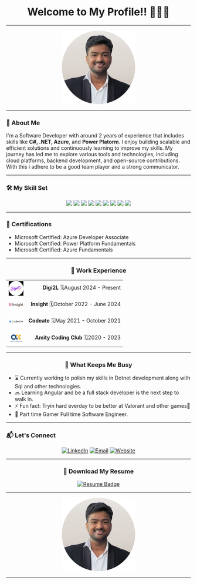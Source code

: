 <div align="center">
  <h1>Welcome to My Profile!! 🧑🏻‍💻</h1>
</div>

---

<div align="center">
  <img src="https://github.com/iamshubh22/iamshubh22/blob/main/Shubh%20Circle.jpeg" width="200" height="200"/><br>
</div>

---

### 👋 About Me
I'm a Software Developer with around 2 years of experience that includes skills like **C#, .NET, Azure**, and **Power Platorm**. I enjoy building scalable and efficient solutions and continuously learning to improve my skills. My journey has led me to explore various tools and technologies, including cloud platforms, backend development, and open-source contributions. With this i adhere to be a good team player and a strong communicator. 

---

### 🛠️ My Skill Set
<p align="center">  
  <img src="https://img.shields.io/badge/dotnet-%23F05033?style=for-the-badge&logo=.NET&logoColor=white"/>
  <img src="https://img.shields.io/badge/C Sharp-3670A0?style=for-the-badge&logoColor=white"/>
  <img src="https://img.shields.io/badge/SQL-%2300C4CC.svg?style=for-the-badge&logo=mysql&logoColor=white"/>
  <img src="https://img.shields.io/badge/Database-%23F05033.svg?style=for-the-badge&logoColor=white"/>
  <img src="https://img.shields.io/badge/git-3670A0?style=for-the-badge&logo=git&logoColor=white"/>
  <img src="https://img.shields.io/badge/Canva-%2300C4CC.svg?style=for-the-badge&logo=Canva&logoColor=white"/>
  <img src="https://img.shields.io/badge/azure-%23F05033.svg?style=for-the-badge&logo=icloud&logoColor=white"/>
  <img src="https://img.shields.io/badge/java-3670A0?style=for-the-badge&logoColor=ffdd54"/>
  <img src="https://img.shields.io/badge/Power Platform-%2300C4CC.svg?style=for-the-badge&logoColor=white"/>
</p>

---

### 📜 Certifications
- Microsoft Certified: Azure Developer Associate
- Microsoft Certified: Power Platform Fundamentals
- Microsoft Certified: Azure Fundamentals

---

<div align="center">
  <h3>💼 Work Experience</h3>
  
  <table>
    <tr>
      <td align="left">
        <a href="https://www.linkedin.com/company/digi2l1/posts/?feedView=all">
        <img src="https://github.com/iamshubh22/iamshubh22/blob/main/Digi2L.png" alt="Digi2L" width="40" height="40" style="vertical-align: middle;"/> 
        </a>
      </td>
      <td align="right">
      <strong>Digi2L</strong> 🗓️August 2024 - Present
      </td>
      </tr>
      <tr>
      <td align="left">
        <a href="https://www.linkedin.com/company/insight/posts/?feedView=all">
        <img src="https://github.com/iamshubh22/iamshubh22/blob/main/Insight.jpg" alt="Insight Enterprises" width="40" height="40" style="vertical-align: middle;"/> 
        </a>
      </td>
      <td align="right">
      <strong>Insight</strong>  🗓️October 2022 - June 2024
      </td>
    </tr>
    <tr>
      <td align="left">
        <a href="https://www.linkedin.com/company/codeate-connect/posts/?feedView=all">
        <img src="https://github.com/iamshubh22/iamshubh22/blob/main/Codeate.jpg" alt="Codeate" width="40" height="40" style="vertical-align: middle;"/> 
        </a>
      </td>
      <td align="right">
      <strong>Codeate</strong>  🗓️May 2021 - October 2021
      </td>
    </tr>
    <tr>
      <td align="left">
        <a href="https://www.linkedin.com/company/amity-coding-club/posts/?feedView=all">
        <img src="https://github.com/iamshubh22/iamshubh22/blob/main/ACC.jpg" alt="ACC" width="40" height="40" style="vertical-align: middle;"/> 
        </a>
      </td>
      <td align="right">
      <strong>Amity Coding Club</strong>  🗓️2020 - 2023
      </td>
    </tr>
  </table>
</div>


---

<div>
  <h3 align="center">🌟 What Keeps Me Busy</h3>
  <ul>
    <li>⌛ Currently working to polish my skills in Dotnet development along with Sql and other technologies.</li>
    <li>🔜 Learning Angular and be a full stack developer is the next step to walk in.</li>
    <li>⚡ Fun fact: Tryin hard everday to be better at Valorant and other games🥺</li>
    <li>👀 Part time Gamer Full time Software Engineer. 
  </ul>
</div>

---

### 📬 Let's Connect
<div align="center">
  <a href="https://www.linkedin.com/in/shubhkantdwivedi22"><img src="https://img.shields.io/badge/LinkedIn-blue?style=for-the-badge&logo=linkedin&logoColor=white" alt="LinkedIn"/></a>
  <a href="mailto:shubhdwivedimi@gmail.com"><img src="https://img.shields.io/badge/Email-D14836?style=for-the-badge&logo=gmail&logoColor=white" alt="Email"/></a>
  <a href="https://shubhkant-dwivedi.my.canva.site/"><img src="https://img.shields.io/badge/Website-blue?style=for-the-badge" alt="Website"/></a>

---

### 📄 Download My Resume

<p align="center">
  <a href="https://github.com/iamshubh22/iamshubh22/blob/main/Resume-Shubhkant%20Dwivedi.pdf" download>
    <img src="https://img.shields.io/badge/Download%20Resume-PDF-red?style=for-the-badge&logo=adobe&logoColor=white" alt="Resume Badge"/>
  </a>
</p>


---

<div>
  <img src="https://github.com/iamshubh22/iamshubh22/blob/main/Shubh%20Circle.jpeg" width="200" height="200"/><br>
</div>

---
